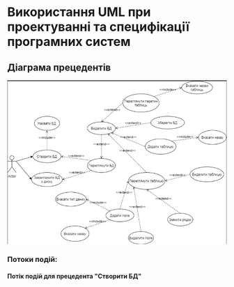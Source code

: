 # Використання UML при проектуванні та специфікації програмних систем
## Діаграма прецедентів
![Alt text](img/UseCase0.png?raw=true)
### Потоки подій:
#### Потік подій для прецедента "Створити БД"
